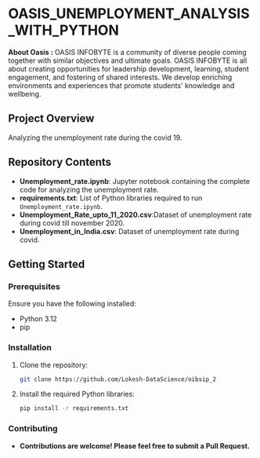 # OASIS_UNEMPLOYMENT_ANALYSIS_WITH_PYTHON

**About Oasis :** OASIS INFOBYTE is a community of diverse people coming together with similar objectives and ultimate goals. 
OASIS INFOBYTE is all about creating opportunities for leadership development, learning, student engagement, and fostering of shared interests. We develop enriching environments and experiences that promote students' knowledge and wellbeing.

## Project Overview

Analyzing the unemployment rate during the covid 19.

## Repository Contents

- **Unemployment_rate.ipynb**: Jupyter notebook containing the complete code for analyzing the unemployment rate.
- **requirements.txt**: List of Python libraries required to run `Unemployment_rate.ipynb`.
- **Unemployment_Rate_upto_11_2020.csv**:Dataset of unemployment rate during covid till november 2020.
- **Unemployment_in_India.csv**: Dataset of unemployment rate during covid.

## Getting Started

### Prerequisites

Ensure you have the following installed:
- Python 3.12
- pip

### Installation

1. Clone the repository:
    ```bash
    git clone https://github.com/Lokesh-DataScience/oibsip_2
    ```

2. Install the required Python libraries:
    ```bash
    pip install -r requirements.txt
    ```
    
### Contributing
- **Contributions are welcome! Please feel free to submit a Pull Request.**
